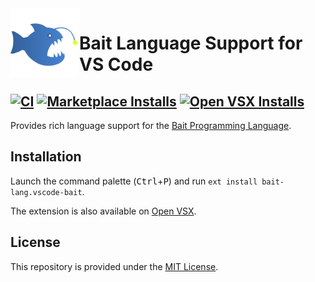 <img align="left" width=110 src="images/bait-logo.png">

# Bait Language Support for VS Code
[![CI][ci-badge]][ci-status]
[![Marketplace Installs][badge-installs-market]][vs-marketplace]
[![Open VSX Installs][badge-installs-vsx]][open-vsx]
---

Provides rich language support for the [Bait Programming Language][bait-repo].


## Installation
Launch the command palette (<kbd>Ctrl</kbd>+<kbd>P</kbd>) and run `ext install bait-lang.vscode-bait`.

The extension is also available on [Open VSX][open-vsx].


## License
This repository is provided under the [MIT License](./LICENSE.txt).


<!-- links -->
[ci-badge]: https://github.com/bait-lang/vscode-bait/actions/workflows/ci.yml/badge.svg
[ci-status]: https://github.com/bait-lang/vscode-bait/actions/workflows/ci.yml
[bait-repo]: https://github.com/bait-lang/bait
[badge-installs-market]: https://img.shields.io/visual-studio-marketplace/i/bait-lang.vscode-bait?label=Installs
[badge-installs-vsx]: https://img.shields.io/open-vsx/dt/bait-lang/vscode-bait?label=VSX%20downloads
[vs-marketplace]: https://marketplace.visualstudio.com/items?itemName=bait-lang.vscode-bait
[open-vsx]: https://open-vsx.org/extension/bait-lang/vscode-bait

